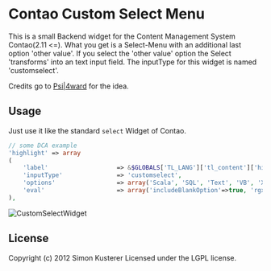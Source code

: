 # Contao Custom Select Menu


This is a small Backend widget for the Content Management System Contao(2.11 <=).
What you get is a Select-Menu with an additional last option 'other value'. If
you select the 'other value' option the Select 'transforms' into an text input field.
The inputType for this widget is named 'customselect'.

Credits go to [Psi|4ward](https://github.com/psi-4ward) for the idea.

## Usage

Just use it like the standard `select` Widget of Contao.
```php
// some DCA example
'highlight' => array
(
	'label'                   => &$GLOBALS['TL_LANG']['tl_content']['highlight'],
	'inputType'               => 'customselect',
	'options'                 => array('Scala', 'SQL', 'Text', 'VB', 'XHTML', 'XML'),
	'eval'                    => array('includeBlankOption'=>true, 'rgxp'=>'alnum', 'tl_class'=>'w50'),
),
```

![CustomSelectWidget](https://raw.github.com/xat/contao-customselectmenu/master/CustomSelectWidget.png)

## License
Copyright (c) 2012 Simon Kusterer
Licensed under the LGPL license.